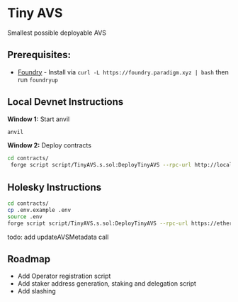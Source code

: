 # Tiny AVS

Smallest possible deployable AVS

## Prerequisites:

* [Foundry](https://book.getfoundry.sh/getting-started/installation) - Install via `curl -L https://foundry.paradigm.xyz | bash` then run `foundryup`

## Local Devnet Instructions

**Window 1:** Start anvil
```bash
anvil
```

**Window 2:** Deploy contracts
```bash
cd contracts/
 forge script script/TinyAVS.s.sol:DeployTinyAVS --rpc-url http://localhost:8545 --broadcast --private-key 0xac0974bec39a17e36ba4a6b4d238ff944bacb478cbed5efcae784d7bf4f2ff80
```

## Holesky Instructions



```bash
cd contracts/
cp .env.example .env
source .env
forge script script/TinyAVS.s.sol:DeployTinyAVS --rpc-url https://ethereum-holesky.publicnode.com --broadcast --private-key $HOLESKY_PRIVATE_KEY
```




todo: add updateAVSMetadata call

## Roadmap

* Add Operator registration script
* Add staker address generation, staking and delegation script
* Add slashing


